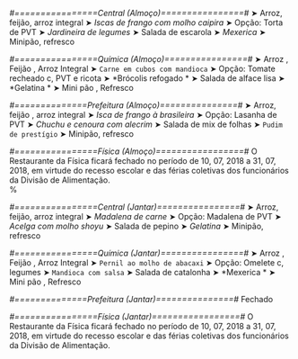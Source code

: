 
*#================Central (Almoço)================#*
➤ Arroz, feijão, arroz integral
➤ *Iscas de frango com molho caipira*
➤ Opção: Torta de PVT
➤ *Jardineira de legumes*
➤ Salada de escarola
➤ *Mexerica*
➤ Minipão, refresco

*#================Química (Almoço)================#*
➤ Arroz ,  Feijão ,  Arroz Integral
➤ `Carne em cubos com mandioca`
➤ Opção: Tomate recheado c,  PVT e ricota 
➤ *Brócolis refogado *
➤ Salada de alface lisa 
➤ *Gelatina *
➤ Mini pão , Refresco  

*#==============Prefeitura (Almoço)===============#*
➤ Arroz, feijão , arroz integral
➤ *Isca de frango à brasileira*
➤ Opção: Lasanha de PVT
➤ *Chuchu e cenoura com alecrim*
➤ Salada de mix de folhas
➤ `Pudim de prestígio`
➤ Minipão, refresco

*#================Física (Almoço)=================#*
O Restaurante da Física ficará fechado no período de 10, 07, 2018 a 31, 07, 2018, em virtude do recesso escolar e das férias coletivas dos funcionários da Divisão de Alimentação.	
%

*#================Central (Jantar)================#*
➤ Arroz, feijão, arroz integral
➤ *Madalena de carne*
➤ Opção: Madalena de PVT
➤ *Acelga com molho shoyu*
➤ Salada de pepino
➤ *Gelatina*
➤ Minipão, refresco

*#================Química (Jantar)================#*
➤ Arroz ,  Feijão ,  Arroz Integral
➤ `Pernil ao molho de abacaxi`
➤ Opção: Omelete c,  legumes 
➤ `Mandioca com salsa`
➤ Salada de catalonha
➤ *Mexerica *
➤ Mini pão , Refresco

*#==============Prefeitura (Jantar)===============#*
Fechado

*#================Física (Jantar)=================#*
O Restaurante da Física ficará fechado no período de 10, 07, 2018 a 31, 07, 2018, em virtude do recesso escolar e das férias coletivas dos funcionários da Divisão de Alimentação.	
